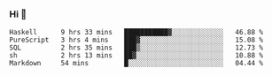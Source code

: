 ### Hi 👋

<!--START_SECTION:waka-->

```text
Haskell      9 hrs 33 mins   ███████████▓░░░░░░░░░░░░░   46.88 %
PureScript   3 hrs 4 mins    ███▓░░░░░░░░░░░░░░░░░░░░░   15.08 %
SQL          2 hrs 35 mins   ███▒░░░░░░░░░░░░░░░░░░░░░   12.73 %
sh           2 hrs 13 mins   ██▓░░░░░░░░░░░░░░░░░░░░░░   10.88 %
Markdown     54 mins         █░░░░░░░░░░░░░░░░░░░░░░░░   04.44 %
```

<!--END_SECTION:waka-->
